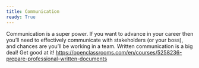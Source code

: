 ```yaml
---
title: Communication
ready: True
---
```

Communication is a super power. If you want to advance in your career then you’ll need to effectively communicate with stakeholders (or your boss), and chances are you’ll be working in a team. Written communication is a big deal! Get good at it!
https://openclassrooms.com/en/courses/5258236-prepare-professional-written-documents 
